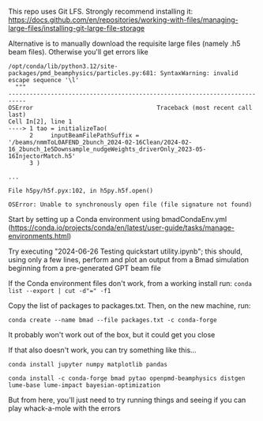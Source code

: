 This repo uses Git LFS. Strongly recommend installing it: https://docs.github.com/en/repositories/working-with-files/managing-large-files/installing-git-large-file-storage

Alternative is to manually download the requisite large files (namely .h5 beam files). Otherwise you'll get errors like

```
/opt/conda/lib/python3.12/site-packages/pmd_beamphysics/particles.py:681: SyntaxWarning: invalid escape sequence '\l'
  """
---------------------------------------------------------------------------
OSError                                   Traceback (most recent call last)
Cell In[2], line 1
----> 1 tao = initializeTao(
      2     inputBeamFilePathSuffix = '/beams/nmmToL0AFEND_2bunch_2024-02-16Clean/2024-02-16_2bunch_1e5Downsample_nudgeWeights_driverOnly_2023-05-16InjectorMatch.h5'
      3 )

...

File h5py/h5f.pyx:102, in h5py.h5f.open()

OSError: Unable to synchronously open file (file signature not found)
```

Start by setting up a Conda environment using bmadCondaEnv.yml (https://conda.io/projects/conda/en/latest/user-guide/tasks/manage-environments.html)

Try executing "2024-06-26 Testing quickstart utility.ipynb"; this should, using only a few lines, perform and plot an output from a Bmad simulation beginning from a pre-generated GPT beam file


If the Conda environment files don't work, from a working install run:
`conda list --export | cut -d"=" -f1`

Copy the list of packages to packages.txt. Then, on the new machine, run:

`conda create --name bmad --file packages.txt -c conda-forge`

It probably won't work out of the box, but it could get you close



If that also doesn't work, you can try something like this...

`conda install jupyter numpy matplotlib pandas`

`conda install -c conda-forge bmad pytao openpmd-beamphysics distgen lume-base lume-impact bayesian-optimization`

But from here, you'll just need to try running things and seeing if you can play whack-a-mole with the errors
